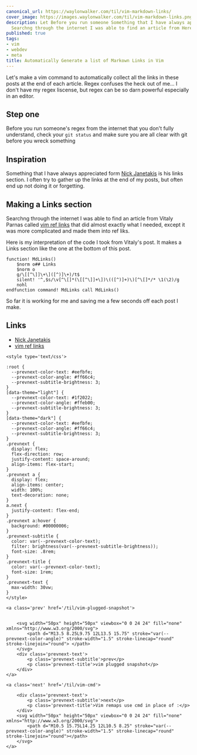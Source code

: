 ```yaml
---
canonical_url: https://waylonwalker.com/til/vim-markdown-links/
cover_image: https://images.waylonwalker.com/til/vim-markdown-links.png
description: Let Before you run someone Something that I have always appreciated form
  Searchng through the internet I was able to find an article from Here is my interpretat
published: true
tags:
- vim
- webdev
- meta
title: Automatically Generate a list of Markown Links in Vim
---
```


Let's make a vim command to automatically collect all the links in these posts at the end of each article.  Regex confuses the heck out of me... I don't have my regex liscense, but regex can be so darn powerful especially in an editor.

## Step one

Before you run someone's regex from the internet that you don't fully understand, check your `git status` and make sure you are all clear with git before you wreck something

## Inspiration

Something that I have always appreciated form [Nick Janetakis](https://nickjanetakis.com/) is his links section.  I often try to gather up the links at the end of my posts, but often end up not doing it or forgetting.

## Making a Links section

Searchng through the internet I was able to find an article from Vitaly Parnas called [vim ref links](https://vitalyparnas.com/guides/vim-ref-links/) that did almost exactly what I needed, except it was more complicated and made them into ref liks.

Here is my interpretation of the code I took from Vitaly's post.  It makes a Links section like the one at the bottom of this post.

``` vim
function! MdLinks()
    $norm o## Links
    $norm o
    g/\[[^\]]\+\]([^)]\+)/t$
    silent! '^,$s/\v[^\[]*(\[[^\]]+\])\(([^)]+)\)[^\[]*/* \1(\2)/g
    nohl
endfunction command! MdLinks call MdLinks()
```

So far it is working for me and saving me a few seconds off each post I make.

## Links

* [Nick Janetakis](https://nickjanetakis.com/)
* [vim ref links](https://vitalyparnas.com/guides/vim-ref-links/)
<div class='prevnext'>

    <style type='text/css'>

    :root {
      --prevnext-color-text: #eefbfe;
      --prevnext-color-angle: #ff66c4;
      --prevnext-subtitle-brightness: 3;
    }
    [data-theme="light"] {
      --prevnext-color-text: #1f2022;
      --prevnext-color-angle: #ffeb00;
      --prevnext-subtitle-brightness: 3;
    }
    [data-theme="dark"] {
      --prevnext-color-text: #eefbfe;
      --prevnext-color-angle: #ff66c4;
      --prevnext-subtitle-brightness: 3;
    }
    .prevnext {
      display: flex;
      flex-direction: row;
      justify-content: space-around;
      align-items: flex-start;
    }
    .prevnext a {
      display: flex;
      align-items: center;
      width: 100%;
      text-decoration: none;
    }
    a.next {
      justify-content: flex-end;
    }
    .prevnext a:hover {
      background: #00000006;
    }
    .prevnext-subtitle {
      color: var(--prevnext-color-text);
      filter: brightness(var(--prevnext-subtitle-brightness));
      font-size: .8rem;
    }
    .prevnext-title {
      color: var(--prevnext-color-text);
      font-size: 1rem;
    }
    .prevnext-text {
      max-width: 30vw;
    }
    </style>
    
    <a class='prev' href='/til/vim-plugged-snapshot'>
    

        <svg width="50px" height="50px" viewbox="0 0 24 24" fill="none" xmlns="http://www.w3.org/2000/svg">
            <path d="M13.5 8.25L9.75 12L13.5 15.75" stroke="var(--prevnext-color-angle)" stroke-width="1.5" stroke-linecap="round" stroke-linejoin="round"> </path>
        </svg>
        <div class='prevnext-text'>
            <p class='prevnext-subtitle'>prev</p>
            <p class='prevnext-title'>vim plugged snapshot</p>
        </div>
    </a>
    
    <a class='next' href='/til/vim-cmd'>
    
        <div class='prevnext-text'>
            <p class='prevnext-subtitle'>next</p>
            <p class='prevnext-title'>Vim remaps use cmd in place of :</p>
        </div>
        <svg width="50px" height="50px" viewbox="0 0 24 24" fill="none" xmlns="http://www.w3.org/2000/svg">
            <path d="M10.5 15.75L14.25 12L10.5 8.25" stroke="var(--prevnext-color-angle)" stroke-width="1.5" stroke-linecap="round" stroke-linejoin="round"></path>
        </svg>
    </a>
  </div>